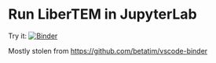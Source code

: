 # Run LiberTEM in JupyterLab

Try it: [![Binder](https://mybinder.org/badge_logo.svg)](https://mybinder.org/v2/gh/sk1p/libertem-jupyter-proxy/master?urlpath=lab)

Mostly stolen from https://github.com/betatim/vscode-binder

